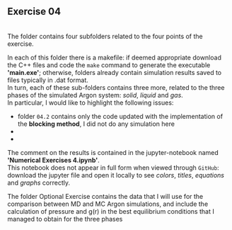 ## Exercise 04

<br>
The folder contains four subfolders related to the four points of the exercise.<br>

In each of this folder there is a makefile: if deemed appropriate download the C++ files
and code the `make` command to generate the executable <strong>'main.exe'</strong>; otherwise,
folders already contain simulation results saved to files typically in .dat format.<br>
In turn, each of these sub-folders contains three more, related to the three phases of the simulated Argon system: *solid*, *liquid* and *gas*. <br>
In particular, I would like to highlight the following issues:

- folder `04.2` contains only the code updated with the implementation of the **blocking method**, I did not do any simulation here
-
-

The comment on the results is contained in the jupyter-notebook named <strong>'Numerical Exercises 4.ipynb'</strong>.<br>
This notebook does not appear in full form when viewed through `GitHub`: download the jupyter file and
open it locally to see <em>colors</em>, <em>titles</em>, <em>equations</em> and <em>graphs</em> correctly.



The folder Optional Exercise contains the data that I will use
for the comparison between MD and MC Argon simulations, and include
the calculation of pressure and g(r) in the best equilibrium conditions
that I managed to obtain for the three phases
